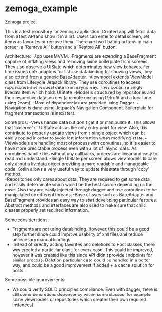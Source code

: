 # zemoga_example
Zemoga project

This is a test repository for zemoga application. Created app will fetch data from a test API and show it in a list. Users can enter to detail screen,
set items as favorites or remove them.
There are two floating buttons in main screen, a 'Remove All' button and a 'Restore All' button.

Architecture:
-App uses MVVM. 
-Fragments are extending a BaseFragment capable of inflating views and removing some boilerplate from screens. They also observe a UIState which determinates how view
  behaves. Per time issues only adapters for list use databinding for showing views, they also extend from a generic BaseAdapter.
-Viewmodel extends ViewModel class from Lifecycle Jetpack library. They use coroutines to access repositories and request data in an async way. 
  They contain a single livedata item which holds UIState.
-Model is structured by repositories and their respective datasources (a remote one using Retrofit and a local one using Room).
-Most of dependencies are provided using Dagger.
-Navigation is done using Jetpack's Navigation Component. Boilerplate for fragment transactions is inexistent. 

Some pros:
-Views handle data but don't get it or manipulate it. This allows that 'observe' of UIState acts as the only entry point for view. Also, this contribute to 
  properly update views from a single object which can be easily copied in order to avoid lost information when modifying state.
-ViewModels are handling most of process with coroutines, so it is easier to have more predictable process even with a lot of 'async' calls. As coroutines handle
  this without any callbacks, process are linear and easy to read and understand.
-Single UIState per screen allows viewmodels to care only about a livedata object providing a more readable and manageable code. Kotlin allows a very useful way
  to update this state through 'copy' method.  
-Repositories only cares about data. They are required to get some data and easily determinate which would be the best source depending on the case. Also they are
  easily injected through dagger and use coroutines to be manipulated on different threads.
-Base classes such as BaseAdapter and BaseFragment provides an easy way to start developing particular features. Abstract methods and interfaces are also used to
  make sure that child classes properly set required information.
  
Some considerations:
- Fragments are not using databinding. However, this could be a good step further since could improve usability of xml files and reduce unnecesary manual bindings.
- Instead of directly adding favorites and deletions to Post classes, there was created a particular class for every case. This could be improved, however it was
  created like this since API didn't provide endpoints for similar process. Deletion particular case could be handled in a better way, and could be a good improvement
  if added + a cache solution for posts.
  
Some possible improvements:
- We could verify SOLID principles compliance. Even with dagger, there is still some concretions dependency within some classes (for example some viewmodels or repositories which creates their own required instances)
